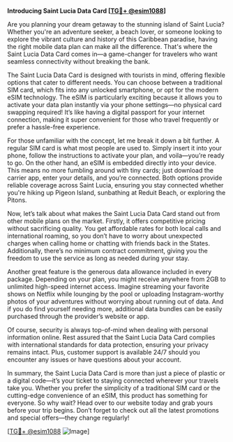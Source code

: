 **Introducing Saint Lucia Data Card [[TG💪+ @esim1088](https://t.me/s/esim1088)]**

Are you planning your dream getaway to the stunning island of Saint Lucia? Whether you're an adventure seeker, a beach lover, or someone looking to explore the vibrant culture and history of this Caribbean paradise, having the right mobile data plan can make all the difference. That's where the Saint Lucia Data Card comes in—a game-changer for travelers who want seamless connectivity without breaking the bank.

The Saint Lucia Data Card is designed with tourists in mind, offering flexible options that cater to different needs. You can choose between a traditional SIM card, which fits into any unlocked smartphone, or opt for the modern eSIM technology. The eSIM is particularly exciting because it allows you to activate your data plan instantly via your phone settings—no physical card swapping required! It’s like having a digital passport for your internet connection, making it super convenient for those who travel frequently or prefer a hassle-free experience.

For those unfamiliar with the concept, let me break it down a bit further. A regular SIM card is what most people are used to. Simply insert it into your phone, follow the instructions to activate your plan, and voila—you’re ready to go. On the other hand, an eSIM is embedded directly into your device. This means no more fumbling around with tiny cards; just download the carrier app, enter your details, and you’re connected. Both options provide reliable coverage across Saint Lucia, ensuring you stay connected whether you're hiking up Pigeon Island, sunbathing at Reduit Beach, or exploring the Pitons.

Now, let’s talk about what makes the Saint Lucia Data Card stand out from other mobile plans on the market. Firstly, it offers competitive pricing without sacrificing quality. You get affordable rates for both local calls and international roaming, so you don’t have to worry about unexpected charges when calling home or chatting with friends back in the States. Additionally, there’s no minimum contract commitment, giving you the freedom to use the service as long as needed during your stay.

Another great feature is the generous data allowance included in every package. Depending on your plan, you might receive anywhere from 2GB to unlimited high-speed internet access. Imagine streaming your favorite shows on Netflix while lounging by the pool or uploading Instagram-worthy photos of your adventures without worrying about running out of data. And if you do find yourself needing more, additional data bundles can be easily purchased through the provider’s website or app.

Of course, security is always top-of-mind when dealing with personal information online. Rest assured that the Saint Lucia Data Card complies with international standards for data protection, ensuring your privacy remains intact. Plus, customer support is available 24/7 should you encounter any issues or have questions about your account.

In summary, the Saint Lucia Data Card is more than just a piece of plastic or a digital code—it’s your ticket to staying connected wherever your travels take you. Whether you prefer the simplicity of a traditional SIM card or the cutting-edge convenience of an eSIM, this product has something for everyone. So why wait? Head over to our website today and grab yours before your trip begins. Don’t forget to check out all the latest promotions and special offers—they change regularly!

[[TG💪+ @esim1088](https://t.me/s/esim1088) ![Image](https://i.postimg.cc/Y0z9fWf4/image.png)]